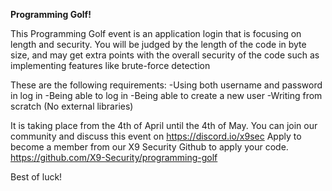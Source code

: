 **Programming Golf!**

This Programming Golf event is an application login that is focusing on length and security.
You will be judged by the length of the code in byte size, and may get extra points with the overall security of the code such as implementing features like brute-force detection

These are the following requirements:
-Using both username and password in log in
-Being able to log in
-Being able to create a new user
-Writing from scratch (No external libraries)

It is taking place from the 4th of April until the 4th of May. You can join our community and discuss this event on https://discord.io/x9sec
Apply to become a member from our X9 Security Github to apply your code. https://github.com/X9-Security/programming-golf

Best of luck!
